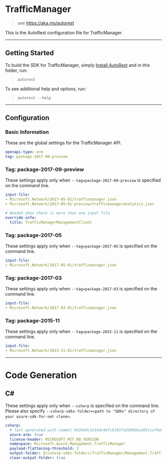 # TrafficManager
    
> see https://aka.ms/autorest

This is the AutoRest configuration file for TrafficManager.



---
## Getting Started 
To build the SDK for TrafficManager, simply [Install AutoRest](https://aka.ms/autorest/install) and in this folder, run:

> `autorest`

To see additional help and options, run:

> `autorest --help`
---

## Configuration


### Basic Information 
These are the global settings for the TrafficManager API.

``` yaml
openapi-type: arm
tag: package-2017-09-preview
```

### Tag: package-2017-09-preview

These settings apply only when `--tag=package-2017-09-preview` is specified on the command line.

``` yaml $(tag) == 'package-2017-09-preview'
input-file:
- Microsoft.Network/2017-05-01/trafficmanager.json
- Microsoft.Network/2017-09-01-preview/trafficmanageranalytics.json

# Needed when there is more than one input file
override-info:
  title: TrafficManagerManagementClient
```


### Tag: package-2017-05

These settings apply only when `--tag=package-2017-05` is specified on the command line.

``` yaml $(tag) == 'package-2017-05'
input-file:
- Microsoft.Network/2017-05-01/trafficmanager.json
```


### Tag: package-2017-03

These settings apply only when `--tag=package-2017-03` is specified on the command line.

``` yaml $(tag) == 'package-2017-03'
input-file:
- Microsoft.Network/2017-03-01/trafficmanager.json
```
 
### Tag: package-2015-11

These settings apply only when `--tag=package-2015-11` is specified on the command line.

``` yaml $(tag) == 'package-2015-11'
input-file:
- Microsoft.Network/2015-11-01/trafficmanager.json
```


---
# Code Generation


## C# 

These settings apply only when `--csharp` is specified on the command line.
Please also specify `--csharp-sdks-folder=<path to "SDKs" directory of your azure-sdk-for-net clone>`.

``` yaml $(csharp)
csharp:
  # last generated with commit 9e35e9c1e14dc46fcb1837ad108bba185ccaf9a9
  azure-arm: true
  license-header: MICROSOFT_MIT_NO_VERSION
  namespace: Microsoft.Azure.Management.TrafficManager
  payload-flattening-threshold: 2
  output-folder: $(csharp-sdks-folder)/TrafficManager/Management.TrafficManager/Generated
  clear-output-folder: true
```